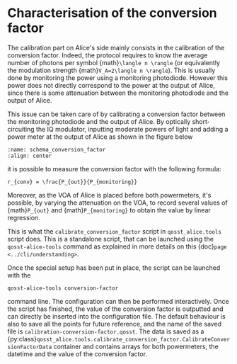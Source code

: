 # Characterisation of the conversion factor

The calibration part on Alice's side mainly consists in the calibration of the conversion factor. Indeed, the protocol requires to know the average number of photons per symbol {math}`\langle n \rangle` (or equivalently the modulation strength {math}`V_A=2\langle n \rangle`). This is usually done by monitoring the power using a monitoring photodiode. However this power does not directly correspond to the power at the output of Alice, since there is some attenuation between the monitoring photodiode and the output of Alice.

This issue can be taken care of by calibrating a conversion factor between the monitoring photodiode and the output of Alice. By optically short-circuiting the IQ modulator, inputting moderate powers of light and adding a power meter at the output of Alice as shown in the figure below

```{image} ../_static/schema_conversion_factor.png
:name: schema_conversion_factor
:align: center
```

it is possible to measure the conversion factor with the following formula:

```{math}
r_{conv} = \frac{P_{out}}{P_{monitoring}}
```

Moreover, as the VOA of Alice is placed before both powermeters, it's possible, by varying the attenuation on the VOA, to record several values of {math}`P_{out}` and {math}`P_{monitoring}` to obtain the value by linear regression.

This is what the `calibrate_conversion_factor` script in `qosst_alice.tools` script does. This is a standalone script, that can be launched using the `qosst-alice-tools` command as explained in more details on this {doc}`page <../cli/understanding>`.

Once the special setup has been put in place, the script can be launched with the 

```{prompt} bash
qosst-alice-tools conversion-factor
```

command line. The configuration can then be performed interactively. Once the script has finished, the value of the conversion factor is outputted and can directly be inserted into the configuration file. The default behaviour is also to save all the points for future reference, and the name of the saved file is `calibration-conversion-factor.qosst`. The data is saved as a {py:class}`qosst_alice.tools.calibrate_conversion_factor.CalibrateConversionFactorData` container and contains arrays for both powermeters, the datetime and the value of the conversion factor.
